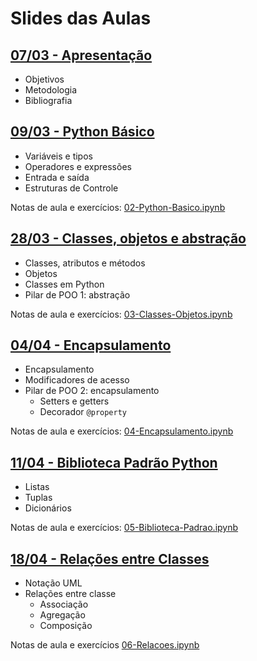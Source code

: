# Slides das Aulas

## [07/03 - Apresentação](./slides/01-intro/01-intro.html)
 - Objetivos
 - Metodologia
 - Bibliografia

## [09/03 - Python Básico](./slides/02-python-basico/02-python-basico.html)
 - Variáveis e tipos
 - Operadores e expressões
 - Entrada e saída
 - Estruturas de Controle

Notas de aula e exercícios: [02-Python-Basico.ipynb](./slides/02-python-basico/02-Python-Basico.ipynb)

## [28/03 - Classes, objetos e abstração](./slides/03-classes-objetos/03-classes-objetos.html)
 - Classes, atributos e métodos
 - Objetos
 - Classes em Python
 - Pilar de POO 1: abstração

Notas de aula e exercícios: [03-Classes-Objetos.ipynb](./slides/03-classes-objetos/03-Classes-Objetos.ipynb)

## [04/04 - Encapsulamento](./slides/04-encapsulamento/04-encapsulamento.html)
 - Encapsulamento
 - Modificadores de acesso
 - Pilar de POO 2: encapsulamento
    - Setters e getters
    - Decorador `@property`

Notas de aula e exercícios: [04-Encapsulamento.ipynb](./slides/04-encapsulamento/04-Encapsulamento.ipynb)

## [11/04 - Biblioteca Padrão Python](./slides/05-biblioteca-padrao/05-biblioteca-padrao.html)
 - Listas
 - Tuplas
 - Dicionários

Notas de aula e exercícios: [05-Biblioteca-Padrao.ipynb](./slides/05-biblioteca-padrao/05-Biblioteca-Padrao.ipynb)

## [18/04 - Relações entre Classes](./slides/06-relacoes/06-relacoes.html)
 - Notação UML
 - Relações entre classe
    - Associação
    - Agregação
    - Composição

Notas de aula e exercícios [06-Relacoes.ipynb](./slides/06-relacoes/06-Relacoes.ipynb)

<!--

## [07 - 03/05 - Módulos em Python (Jupyter notebook)](./07-modulos/07-Modulos.ipynb)
 - Módulos em Python

Arquivo auxiliar: [alo.py](./07-modulos/alo.py)

## [08 - 10/05 - Herança](./08-heranca)
 - Pilar de POO 3: Herança

Anotações e exercícios da aula (Jupyter notebook) [08-Heranca.ipynb](./08-heranca/08-Heranca.ipynb)

## [09 - 12/05 - Métodos/Atributos de classe](./09-static)
 - Métodos e atributos de classe

Anotações e exercícios da aula (Jupyter notebook) [09-Static.ipynb](./09-static/09-Static.ipynb)

## [10 - 17/05 - Classes abstratas](./10-classes-abstratas)
 - Classes abstratas
 - Métodos abstratos

Anotações e exercícios da aula (Jupyter notebook) [10-Classes-Abstratas.ipynb](./10-classes-abstratas/10-Classes-Abstratas.ipynb)

## [11 - 24/05 - Polimorfismo](./11-polimorfismo)
 - Pilar de POO 4: Polimorfismo
 - *Duck typing* e polimorfismo em Python

Anotações e exercícios da aula (Jupyter notebook) [11-Polimorfismo.ipynb](./11-polimorfismo/11-Polimorfismo.ipynb)

## [12 - 31/05 - Herança Múltipla](./12-heranca-multipla)
 - Herança múltipla
 - Problemas comuns com herança múltipla
 - *Method resolution order* (MRO)

Anotações e exercícios da aula (Jupyter notebook) [12-Heranca-Multipla.ipynb](./12-heranca-multipla/12-Heranca-Multipla.ipynb)

## [13 - 07/06 - Documentação em Python (Jupyter notebook)](./13-documentacao/13-Documentacao.ipynb)

## [14 - 14/06 - Erros e Exceções](./14-excecoes)
 - Erros e exceções
 - Tratamento de erros
 - Definição de exceções

Anotações e exercícios da aula (Jupyter notebook) [14-Excecoes.ipynb](./14-excecoes/14-Excecoes.ipynb)

## [15 - 21/06 - Interfaces Gráficas](./15-gui)
- Interfaces gráficas em Python com Tkinter
- Componentes (widgets):
   - *label*
   - *frame*
   - *entry*
   - *button*

Anotações e exercícios da aula (Jupyter notebook) [15-GUI.ipynb](./15-gui/15-GUI.ipynb)

[Solução para a calculadora](./15-gui/calculadora_resolucao.ipynb)

## [16 - 28/06 - Padrão de Projeto MVC (Jupyter notebook)](./16-mvc/16-MVC.ipynb)

## [17 - 30/06 - Widgets TK Adicionais (Jupyter notebook)](./17-gui-extra/17-gui-extra.ipynb)

## [18 - 05/07 - Projeto Final (Jupyter notebook)](./18-projeto-final/Projeto_Final_2022.1.ipynb)

[Dicas para implementação](./18-projeto-final/Projeto_Final_dicas.ipynb)

## [23 - 31/01 - Projeto Final 1(Jupyter notebook)](./23-projeto_final1/23-Projeto_Final_parte1.ipynb)
- Implementação do projeto final -- parte 1

## [24 - 02/02 - Projeto Final 2(Jupyter notebook)](./24-projeto_final2/24-Projeto_Final_parte2.ipynb)
- Implementação do projeto final -- parte 2

-->